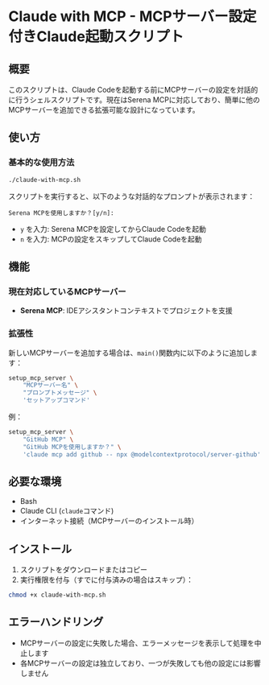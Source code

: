 # Claude with MCP - MCPサーバー設定付きClaude起動スクリプト

## 概要
このスクリプトは、Claude Codeを起動する前にMCPサーバーの設定を対話的に行うシェルスクリプトです。現在はSerena MCPに対応しており、簡単に他のMCPサーバーを追加できる拡張可能な設計になっています。

## 使い方

### 基本的な使用方法
```bash
./claude-with-mcp.sh
```

スクリプトを実行すると、以下のような対話的なプロンプトが表示されます：
```
Serena MCPを使用しますか？[y/n]: 
```

- `y` を入力: Serena MCPを設定してからClaude Codeを起動
- `n` を入力: MCPの設定をスキップしてClaude Codeを起動

## 機能

### 現在対応しているMCPサーバー
- **Serena MCP**: IDEアシスタントコンテキストでプロジェクトを支援

### 拡張性
新しいMCPサーバーを追加する場合は、`main()`関数内に以下のように追加します：

```bash
setup_mcp_server \
    "MCPサーバー名" \
    "プロンプトメッセージ" \
    'セットアップコマンド'
```

例：
```bash
setup_mcp_server \
    "GitHub MCP" \
    "GitHub MCPを使用しますか？" \
    'claude mcp add github -- npx @modelcontextprotocol/server-github'
```

## 必要な環境

- Bash
- Claude CLI (`claude`コマンド)
- インターネット接続（MCPサーバーのインストール時）

## インストール

1. スクリプトをダウンロードまたはコピー
2. 実行権限を付与（すでに付与済みの場合はスキップ）：
```bash
chmod +x claude-with-mcp.sh
```

## エラーハンドリング

- MCPサーバーの設定に失敗した場合、エラーメッセージを表示して処理を中止します
- 各MCPサーバーの設定は独立しており、一つが失敗しても他の設定には影響しません

